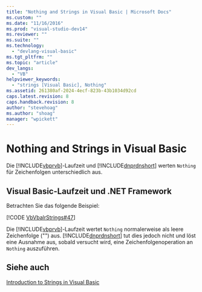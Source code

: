 ```yaml
---
title: "Nothing and Strings in Visual Basic | Microsoft Docs"
ms.custom: ""
ms.date: "11/16/2016"
ms.prod: "visual-studio-dev14"
ms.reviewer: ""
ms.suite: ""
ms.technology: 
  - "devlang-visual-basic"
ms.tgt_pltfrm: ""
ms.topic: "article"
dev_langs: 
  - "VB"
helpviewer_keywords: 
  - "strings [Visual Basic], Nothing"
ms.assetid: 261380af-2024-4ecf-823b-43b1034d92cd
caps.latest.revision: 8
caps.handback.revision: 8
author: "stevehoag"
ms.author: "shoag"
manager: "wpickett"
---
```

# Nothing and Strings in Visual Basic
Die [!INCLUDE[vbprvb](../../../../csharp/programming-guide/concepts/linq/includes/vbprvb_md.md)]\-Laufzeit und [!INCLUDE[dnprdnshort](../../../../csharp/getting-started/includes/dnprdnshort_md.md)] werten `Nothing` für Zeichenfolgen unterschiedlich aus.  
  
## Visual Basic\-Laufzeit und .NET Framework  
 Betrachten Sie das folgende Beispiel:  
  
 [!CODE [VbVbalrStrings#47](../CodeSnippet/VS_Snippets_VBCSharp/VbVbalrStrings#47)]  
  
 Die [!INCLUDE[vbprvb](../../../../csharp/programming-guide/concepts/linq/includes/vbprvb_md.md)]\-Laufzeit wertet `Nothing` normalerweise als leere Zeichenfolge \(""\) aus.  [!INCLUDE[dnprdnshort](../../../../csharp/getting-started/includes/dnprdnshort_md.md)] tut dies jedoch nicht und löst eine Ausnahme aus, sobald versucht wird, eine Zeichenfolgenoperation an `Nothing` auszuführen.  
  
## Siehe auch  
 [Introduction to Strings in Visual Basic](../../../../visual-basic/programming-guide/language-features/strings/introduction-to-strings.md)